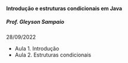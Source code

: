 #### Introdução e estruturas condicionais em Java

##### Prof. Gleyson Sampaio

28/09/2022

- Aula 1. Introdução
- Aula 2. Estruturas condicionais

